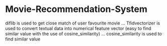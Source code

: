 # Movie-Recommendation-System
diflib is used to get close match of user favourite movie
...
Tfidvectorizer is used to convert textual data into numerical feature vector (easy to find similar value with the use of cosine_similarity)
...
cosine_similarity is used to find similar value
